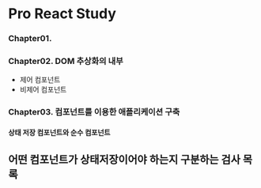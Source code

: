 # Pro React Study

### Chapter01.
### Chapter02. DOM 추상화의 내부

- 제어 컴포넌트
- 비제어 컴포넌트

### Chapter03. 컴포넌트를 이용한 애플리케이션 구축

#### 상태 저장 컴포넌트와 순수 컴포넌트

어떤 컴포넌트가 상태저장이어야 하는지 구분하는 검사 목록
- 
